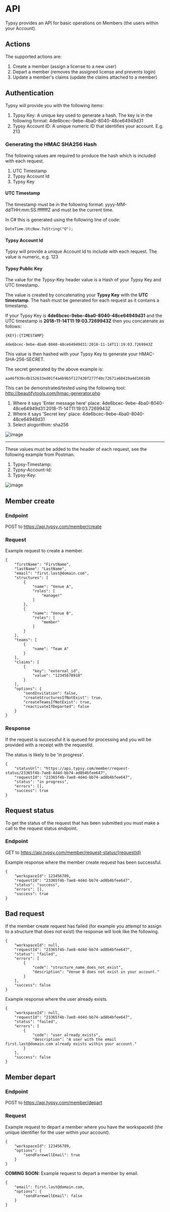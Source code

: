 <base target="_blank">

# API
Typsy provides an API for basic operations on Members (the users within your Account).

## Actions
The supported actions are:
1. Create a member (assign a license to a new user)
2. Depart a member (removes the assigned license and prevents login)
3. Update a member's claims (update the claims attached to a member)

## Authentication
Typsy will provide you with the following items:
1. Typsy Key: A unique key used to generate a hash.  The key is in the following format: 4de6bcec-9ebe-4ba0-8040-48ce64949d31
2. Typsy Account ID: A unique numeric ID that identifies your account. E.g. 213

### Generating the HMAC SHA256 Hash
The following values are required to produce the hash which is included with each request.

1. UTC Timestamp
2. Typsy Account Id
3. Typsy Key

#### UTC Timestamp
The timestamp must be in the following format: yyyy-MM-ddTHH:mm:SS.fffffffZ and must be the current time.

In C# this is generated using the following line of code:

    DateTime.UtcNow.ToString("O");

#### Typsy Account Id
Typsy will provide a unique Account Id to include with each request.  The value is numeric, e.g. 123

#### Typsy Public Key
The value for the Typsy-Key header value is a Hash of your Typsy Key and UTC timestamp.  

The value is created by concatenating your **Typsy Key** with the **UTC timestamp**. The hash must be generated for each request as it contains a timestamp.

If your Typsy Key is **4de6bcec-9ebe-4ba0-8040-48ce64949d31** and the UTC timestamp is **2018-11-14T11:19:03.7269943Z** then you concatenate as follows:

	{KEY}:{TIMESTAMP}

	4de6bcec-9ebe-4ba0-8040-48ce64949d31:2018-11-14T11:19:03.7269943Z

This value is then hashed with your Typsy Key to generate your HMAC-SHA-256-SECRET.

The secret generated by the above example is: 
	
	aa46f939cdb152633ed01f4a4b9b5f127430f277f40c72671a68419a4d16618b

This can be demonstrated/tested using the following tool: http://beautifytools.com/hmac-generator.php
1. Where it says 'Enter message here' place: 4de6bcec-9ebe-4ba0-8040-48ce64949d31:2018-11-14T11:19:03.7269943Z
2. Where it says 'Secret key' place: 4de6bcec-9ebe-4ba0-8040-48ce64949d31
3. Select alogorithim: sha256

![image](https://github.com/typsy-dev/documentation/assets/35910839/8e947f0d-a5ad-4426-b6fa-53643649cc8f)

___

These values must be added to the header of each request, see the following example from Postman.

1. Typsy-Timestamp: <INSERT UTC TIMESTAMP>
2. Typsy-Account-Id: <INSERT TYPSY ACCOUNT ID>
3. Typsy-Key: <INSERT HMACSHA256 HASH OF TYPSY KEY AND TIMESTAMP>

![image](https://github.com/typsy-dev/documentation/assets/35910839/52bdb4e2-0b96-4a2b-8ef5-7cbbd7665a3a)

## Member create

### Endpoint
POST to https://api.typsy.com/member/create

### Request
Example request to create a member.  

	{
        "firstName": "FirstName",
        "lastName": "LastName",
        "email": "first.last@domain.com",
        "structures": [
            {
                "name": "Venue A",
                "roles": [
                    "manager"
                ]
            },
            {
                "name": "Venue B",
                "roles": [
                    "member"
                ]
            }
        ],
        "teams": [
            {
                "name": "Team A"
            }
        ],
        "claims": [
            {
                "key": "external_id",
                "value": "12345678910"
            }
        ],
        "options": {
            "sendInvitation": false,
            "createStructuresIfNotExist": true,
            "createTeamsIfNotExist": true,
            "reactivateIfDeparted": false
        }
    }

### Response

If the request is successful it is queued for processing and you will be provided with a receipt with the requestId.

The status is likely to be 'in progress'.

    {
        "statusUrl": "https://api.typsy.com/member/request-status/23365f4b-7ae8-4d4d-bb74-ad8b4bfee647",
        "requestId": "23365f4b-7ae8-4d4d-bb74-ad8b4bfee647",
        "status": "in progress",
        "errors": [],
        "success": true
    }

## Request status
To get the status of the request that has been submitted you must make a call to the request status endpoint.

### Endpoint
GET to https://api.typsy.com/member/request-status/{requestId}
  
Example response where the member create request has been successful.

    {
        "workspaceId": 123456789,
        "requestId": "23365f4b-7ae8-4d4d-bb74-ad8b4bfee647",
        "status": "success",
        "errors": [],
        "success": true
    }

## Bad request
If the member create request has failed (for example you attempt to assign to a structure that does not exist) the response will look like the following.

    {
        "workspaceId": null,
        "requestId": "23365f4b-7ae8-4d4d-bb74-ad8b4bfee647",
        "status": "failed",
        "errors": [
            {
                "code": "structure_name_does_not_exist",
                "description": "Venue B does not exist in your account."
            }
        ],
        "success": false
    }

Example response where the user already exists.

    {
        "workspaceId": null,
        "requestId": "23365f4b-7ae8-4d4d-bb74-ad8b4bfee647",
        "status": "failed",
        "errors": [
            {
                "code": "user_already_exists",
                "description": "A user with the email first.last@domain.com already exists within your account."
            }
        ],
        "success": false
    }

## Member depart

### Endpoint
POST to https://api.typsy.com/member/depart

### Request
Example request to depart a member where you have the workspaceId (the unique identifier for the user within your account).  

    {
        "workspaceId": 123456789,
        "options": {
            "sendFarewellEmail": true
        }
    }

**COMING SOON:** Example request to depart a member by email.  

    {
        "email": first.last@domain.com,
        "options": {
            "sendFarewellEmail": false
        }
    }